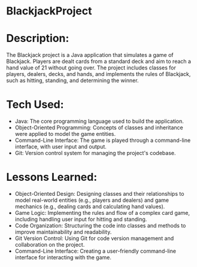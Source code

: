 # BlackjackProject

# Description:
The Blackjack project is a Java application that simulates a game of Blackjack. Players are dealt cards from a standard deck and aim to reach a hand value of 21 without going over. The project includes classes for players, dealers, decks, and hands, and implements the rules of Blackjack, such as hitting, standing, and determining the winner.

# Tech Used:
- Java: The core programming language used to build the application.
- Object-Oriented Programming: Concepts of classes and inheritance were applied to model the game entities.
- Command-Line Interface: The game is played through a command-line interface, with user input and output.
- Git: Version control system for managing the project's codebase.

# Lessons Learned:
- Object-Oriented Design: Designing classes and their relationships to model real-world entities (e.g., players and dealers) and game mechanics (e.g., dealing cards and calculating hand values).
- Game Logic: Implementing the rules and flow of a complex card game, including handling user input for hitting and standing.
- Code Organization: Structuring the code into classes and methods to improve maintainability and readability.
- Git Version Control: Using Git for code version management and collaboration on the project.
- Command-Line Interface: Creating a user-friendly command-line interface for interacting with the game.

